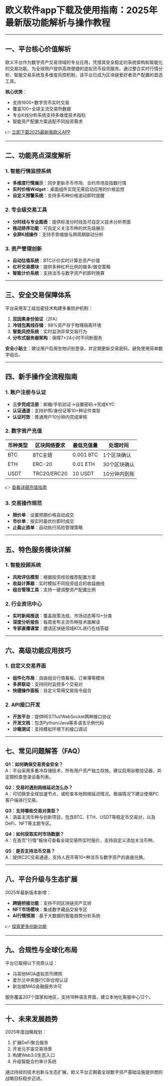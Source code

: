 # 欧义软件app下载及使用指南：2025年最新版功能解析与操作教程

---

## 一、平台核心价值解析

欧义平台作为数字资产交易领域的专业应用，凭借其安全稳定的系统架构和智能化的交易功能，为全球用户提供高效便捷的虚拟货币投资服务。通过整合实时行情分析、智能交易系统及多维度风控机制，该平台已成为区块链爱好者资产配置的首选工具。

**核心优势**：
- 支持1600+数字货币实时交易
- 覆盖100+全球主流交易所数据
- 专业K线分析系统支持多维度技术指标
- 智能资产配置方案适配不同投资需求

👉 [立即下载2025最新版欧义APP](https://bit.ly/okx_welcome)

---

## 二、功能亮点深度解析

### 1. 智能行情监控系统
- **多维度行情展示**：同步更新币币市场、合约市场及指数行情
- **实时价格Widget**：桌面组件实现无需启动应用的价格监控
- **自定义预警系统**：支持多币种价格波动即时提醒

### 2. 专业级交易工具
- **分时线与专业图表**：提供标准分时线及可自定义技术分析界面
- **拖动排序功能**：可自定义关注币种的优先级展示
- **全屏K线操作**：支持手势缩放与跨周期联动分析

### 3. 资产管理创新
- **自动估值系统**：BTC计价实时计算总资产价值
- **杠杆交易模块**：提供多种杠杆比例的做多/做空策略
- **智能计价系统**：支持法币与数字资产的即时换算

---

## 三、安全交易保障体系

平台采用军工级加密技术构建多重防护机制：
1. **双因素身份验证**（2FA）
2. **冷钱包离线存储**：98%资产存于物理隔离环境
3. **智能风控系统**：实时监测异常交易行为
4. **分布式服务器架构**：保障7×24小时不间断服务

**安全小贴士**：建议用户启用生物识别登录，并定期更新交易密码，避免使用简单数字组合。

---

## 四、新手操作全流程指南

### 1. 账户注册与认证
- **三步完成注册**：邮箱/手机验证→设置密码→完成KYC
- **认证通道**：支持护照/身份证等10+种证件类型
- **认证时效**：普通用户10分钟内完成审核

### 2. 数字资产充值
| 币种类型 | 区块网络要求 | 最低充值量 | 处理时间 |
|---------|-------------|-----------|---------|
| BTC     | BTC主链     | 0.001 BTC | 1个区块确认 |
| ETH     | ERC-20      | 0.01 ETH  | 30个区块确认 |
| USDT    | TRC20/ERC20 | 10 USDT   | 10分钟内到账 |

👉 [查看详细充值指南](https://bit.ly/okx_welcome)

### 3. 交易操作规范
- **限价单**：设置预期价格自动成交
- **市价单**：按实时最优价即时成交
- **止盈止损单**：自动执行风险管理策略

---

## 五、特色服务模块详解

### 1. 智能投顾系统
- **风险评估模型**：根据投资经验推荐配置方案
- **收益计算器**：实时模拟不同投资组合的收益曲线
- **组合管理工具**：支持一键调整资产配置比例

### 2. 行业资讯中心
- **实时新闻推送**：覆盖政策法规、市场动态等10+分类
- **深度分析报告**：每周发布主流币种技术面解读
- **专家直播课堂**：邀请区块链领域KOL进行在线答疑

---

## 六、高级功能应用技巧

### 1. 自定义交易界面
- **组件化布局**：自由组合行情看板、订单簿等模块
- **多屏联动**：支持同时监控多个交易对
- **快捷操作面板**：自定义常用交易指令组合

### 2. API接口开发
- **开放平台**：提供RESTful/WebSocket两种接口协议
- **开发文档**：包含Python/Java等多语言示例代码
- **沙箱测试**：支持模拟环境下的接口调试

---

## 七、常见问题解答（FAQ）

**Q1：如何确保交易资金安全？**  
A：平台采用多重冷存储技术，所有用户资产独立存放。建议启用谷歌验证器，并定期检查登录设备列表。

**Q2：交易时遇到网络延迟怎么办？**  
A：可切换至全球加速节点，或检查本地网络延迟情况。极端情况下建议使用PC客户端进行交易。

**Q3：支持哪些交易对类型？**  
A：涵盖主流币种与创新项目，包含BTC、ETH、USDT等稳定币交易对，以及DeFi、NFT等主题专区。

**Q4：如何获取实时市场数据？**  
A：在首页"行情"板块可查看全球交易所实时报价，支持自定义添加关注币种。

**Q5：是否支持法币交易？**  
A：提供C2C交易通道，支持人民币等10+种法币与数字资产的直接兑换。

---

## 八、平台升级与生态扩展

2025年最新版本新增：
- **跨链桥接功能**：支持不同区块链资产互转
- **NFT市场模块**：集成数字藏品交易专区
- **AI行情预测**：基于大数据的智能趋势分析系统

👉 [探索更多创新功能](https://bit.ly/okx_welcome)

---

## 九、合规性与全球化布局

平台已取得以下资质认证：
- 马耳他MGA虚拟货币牌照
- 爱尔兰中央银行CBI合规认证
- 新加坡MAS金融服务许可

服务覆盖207个国家和地区，支持18种语言界面，建立本地化客服中心12个。

---

## 十、未来发展趋势

2025年度战略规划：
1. 扩展DeFi聚合服务
2. 开发元宇宙交易场景
3. 构建Web3.0生态入口
4. 升级智能合约审计系统

通过持续的技术创新与生态扩展，欧义平台正朝着全球数字资产基础设施提供商的战略目标稳步迈进。